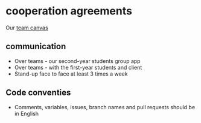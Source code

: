 # cooperation agreements
Our [team canvas](https://www.figma.com/design/ZpUnjTTKth5AHhfBd7qjcG/SnappThis?node-id=0-1&t=0DqkwhleUHG1YjqY-1)

## communication 
- Over teams - our second-year students group app
- Over teams - with the first-year students and client
- Stand-up face to face at least 3 times a week

## Code conventies
- Comments, variables, issues, branch names and pull requests should be in English

